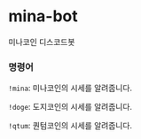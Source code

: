 # mina-bot
미나코인 디스코드봇

### 명령어
``` !mina ```: 미나코인의 시세를 알려줍니다.

``` !doge ```: 도지코인의 시세를 알려줍니다.

``` !qtum ```: 퀀텀코인의 시세를 알려줍니다.
